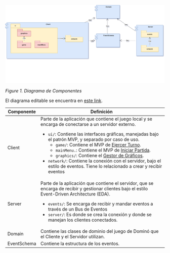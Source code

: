 ![Figure1](/docs/imgs/Components_Diagram.png)

_Figure 1. Diagrama de Componentes_

El diagrama editable se encuentra en [este link](https://drive.google.com/file/d/1KSK3JYQj29Y-LiQc0bgaoM_J2dPtsWK6/view?usp=sharing).

| Componente  | Definición                                                                                                                                                                                                                                                                                                                                                                                                                                                                                                                                                                                                                                 |
| ----------- | ------------------------------------------------------------------------------------------------------------------------------------------------------------------------------------------------------------------------------------------------------------------------------------------------------------------------------------------------------------------------------------------------------------------------------------------------------------------------------------------------------------------------------------------------------------------------------------------------------------------------------------------ |
| Client      | Parte de la aplicación que contiene el juego local y se encarga de conectarse a un servidor externo. <ul><li>`ui/`: Contiene las interfaces gráficas, manejadas bajo el patrón MVP, y separado por caso de uso. <ul><li>`game/`: Contiene el MVP de [Ejercer Turno](/docs/diagrams/Ejercer_Turno.md#clases).<li>`mainMenu.`: Contiene el MVP de [Iniciar Partida](/docs/diagrams/Iniciar_Partida.md#clases).<li>`graphics/`: Contiene el [Gestor de Gráficos](/docs/diagrams/Graphic_Manager.md).</ul><li>`network/`: Contiene la conexión con el servidor, bajo el estilo de eventos. Tiene lo relacionado a crear y recibir eventos</ul> |
| Server      | Parte de la aplicación que contiene el servidor, que se encarga de recibir y gestionar clientes bajo el estilo Event-Driven Architecture (EDA).<ul><li>`events/`: Se encarga de recibir y mandar eventos a través de un Bus de Eventos<li>`server/`: Es donde se crea la conexión y donde se manejan los clientes conectados.</ul>                                                                                                                                                                                                                                                                                                         |
| Domain      | Contiene las clases de dominio del juego de Dominó que el Cliente y el Servidor utilizan.                                                                                                                                                                                                                                                                                                                                                                                                                                                                                                                                                  |
| EventSchema | Contiene la estructura de los eventos.                                                                                                                                                                                                                                                                                                                                                                                                                                                                                                                                                                                                     |

